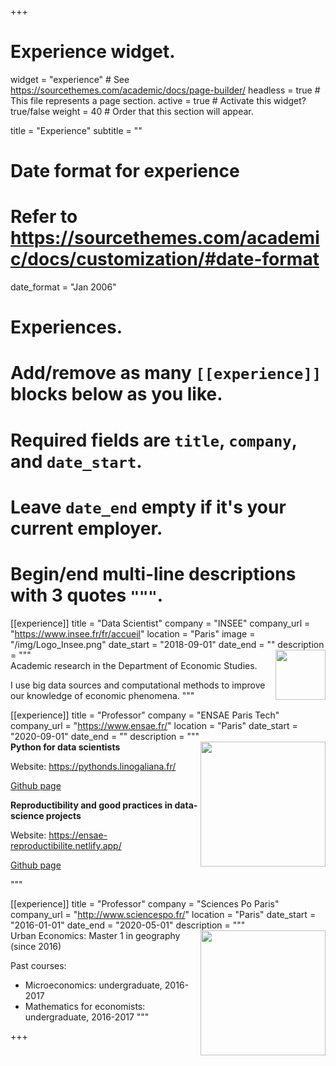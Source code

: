 +++
# Experience widget.
widget = "experience"  # See https://sourcethemes.com/academic/docs/page-builder/
headless = true  # This file represents a page section.
active = true  # Activate this widget? true/false
weight = 40  # Order that this section will appear.

title = "Experience"
subtitle = ""

# Date format for experience
#   Refer to https://sourcethemes.com/academic/docs/customization/#date-format
date_format = "Jan 2006"

# Experiences.
#   Add/remove as many `[[experience]]` blocks below as you like.
#   Required fields are `title`, `company`, and `date_start`.
#   Leave `date_end` empty if it's your current employer.
#   Begin/end multi-line descriptions with 3 quotes `"""`.
[[experience]]
  title = "Data Scientist"
  company = "INSEE"
  company_url = "https://www.insee.fr/fr/accueil"
  location = "Paris"
  image = "/img/Logo_Insee.png"
  date_start = "2018-09-01"
  date_end = ""
  description = """
<img src="/img/logo/Logo_Insee.png" align="right" width="80" />  
  Academic research in the Department of Economic Studies. 
  
  I use big data sources and computational methods to improve our knowledge of economic phenomena. 
  """

[[experience]]
  title = "Professor"
  company = "ENSAE Paris Tech"
  company_url = "https://www.ensae.fr/"
  location = "Paris"
  date_start = "2020-09-01"
  date_end = ""
  description = """
<img src="/img/logo/LOGO-ENSAE-2.png" align="right" width="200" />  
  __Python for data scientists__
  
  Website: https://pythonds.linogaliana.fr/
  
  <a href="https://github.com/linogaliana/python-datascientist" class="github"><i class="fab fa-github"></i></a> [Github page](https://github.com/linogaliana/python-datascientist)
  
  __Reproductibility and good practices in data-science projects__
  
  Website: https://ensae-reproductibilite.netlify.app/

  <a href="https://github.com/linogaliana/ensae-reproductibilite-website" class="github"><i class="fab fa-github"></i></a> [Github page](https://github.com/linogaliana/ensae-reproductibilite-website)

  """


[[experience]]
  title = "Professor"
  company = "Sciences Po Paris"
  company_url = "http://www.sciencespo.fr/"
  location = "Paris"
  date_start = "2016-01-01"
  date_end = "2020-05-01"
  description = """
<img src="/img/logo/logo_sciencespo.png" align="right" width="200" />  
  Urban Economics: Master 1 in geography (since 2016)
  
  Past courses:

  * Microeconomics: undergraduate, 2016-2017
  * Mathematics for economists: undergraduate, 2016-2017
  """

+++
